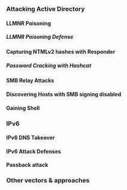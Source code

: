 ### Attacking Active Directory

#### LLMNR Poisoning


##### LLMNR Poisoning Defense


#### Capturing NTMLv2 hashes with Responder


##### Password Cracking with Hashcat


#### SMB Relay Attacks


#### Discovering Hosts with SMB signing disabled


#### Gaining Shell


### IPv6

#### IPv6 DNS Takeover


#### IPv6 Attack Defenses


#### Passback attack


### Other vectors & approaches




